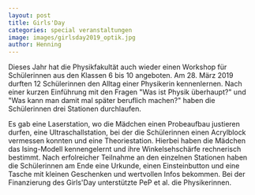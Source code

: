 ```yaml
---
layout: post
title: Girls'Day
categories: special veranstaltungen
image: images/girlsday2019_optik.jpg
author: Henning
---
```


Dieses Jahr hat die Physikfakultät auch wieder einen Workshop für Schülerinnen aus den Klassen 6 bis 10 angeboten.
Am 28. März 2019 durften 12 Schülerinnen den Alltag einer Physikerin kennenlernen.
Nach einer kurzen Einführung mit den Fragen "Was ist Physik überhaupt?" und "Was kann man damit mal später beruflich machen?" haben die Schülerinnen drei Stationen durchlaufen.

Es gab eine Laserstation, wo die Mädchen einen Probeaufbau justieren durfen, eine Ultraschallstation, bei der die Schülerinnen einen Acrylblock vermessen konnten und eine Theoriestation. Hierbei haben die Mädchen das Ising-Modell kennengelernt und ihre Winkelsehschärfe rechnerisch bestimmt.
Nach erfolreicher Teilnahme an den einzelnen Stationen haben die Schülerinnen am Ende eine Urkunde, einen Einsteinbutton und eine Tasche mit kleinen Geschenken und wertvollen Infos bekommen.
Bei der Finanzierung des Girls'Day unterstützte PeP et al. die Physikerinnen.
